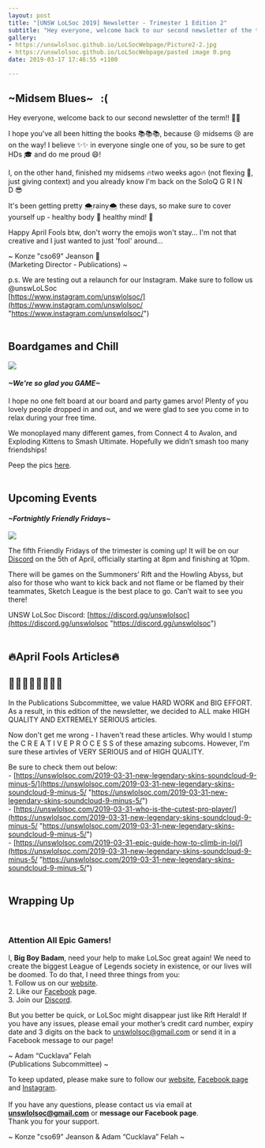 ```yaml
---
layout: post
title: "[UNSW LoLSoc 2019] Newsletter - Trimester 1 Edition 2"
subtitle: "Hey everyone, welcome back to our second newsletter of the term!! \U0001F389\U0001F389"
gallery:
- https://unswlolsoc.github.io/LoLSocWebpage/Picture2-2.jpg
- https://unswlolsoc.github.io/LoLSocWebpage/pasted image 0.png
date: 2019-03-17 17:46:55 +1100

---
```

## \~Midsem Blues\~   :(

Hey everyone, welcome back to our second newsletter of the term!! 🎉🎉

I hope you've all been hitting the books 📚📚📚, because 😢 midsems 😢 are on the way! I believe ✨✨ in everyone single one of you, so be sure to get HDs 🎓 and do me proud 😄!

I, on the other hand, finished my midsems 🔥two weeks ago🔥 (not flexing 💪, just giving context) and you already know I'm back on the SoloQ G R I N D 😎

It's been getting pretty 🌨rainy🌨 these days, so make sure to cover yourself up - healthy body 💪 healthy mind! 🤔

Happy April Fools btw, don't worry the emojis won't stay... I'm not that creative and I just wanted to just 'fool' around...

\~ Konze "cso69" Jeanson 💯  
(Marketing Director - Publications) \~

p.s. We are testing out a relaunch for our Instagram. Make sure to follow us @unswLoLSoc  
[https://www.instagram.com/unswlolsoc/](https://www.instagram.com/unswlolsoc/ "https://www.instagram.com/unswlolsoc/")
<br> <br>

## Boardgames and Chill

![](https://unswlolsoc.github.io/LoLSocWebpage/uploads/Picture3.png)

#### _\~We're so glad you GAME\~_

I hope no one felt board at our board and party games arvo! Plenty of you lovely people dropped in and out, and we were glad to see you come in to relax during your free time.

We monoplayed many different games, from Connect 4 to Avalon, and Exploding Kittens to Smash Ultimate. Hopefully we didn’t smash too many friendships!

Peep the pics [here](https://www.facebook.com/pg/UNSWLoLSociety/photos/?tab=album&album_id=2262165560517908&__xts__%5B0%5D=68.ARCTtgfQFAwUablJMS8XqRZ5qNl2wr4SMedwrd4yZFx-BKUAky9UkWvLXdSBMyUpIaGCmvRneZnV6k-bah1ConZjIowOcPdfPCtbJtrNE8PNywXzipmwaawDslDBzzxy-cv_-J5UR-Cy342iq6TsXItQQpbH_0Qc6hVjZZJVLM-L0unYy4hLwaSk0wY4colwKgbNCVAzPmJgA9t6S2FeCuoNwJtvycHXkjyZitXXfVyiqLtpMcz5O0RER75gNw27OaJWkOLhIsY-osFrHQNk05vRIyjv6EjdvTsqWAHa--5UOTx-7KcrLkeTeONSh-KCwfobn-_5W29Icid-m5lS73lyGN-6AEn0bFZKSwwJ6aDtU3mFvkKV_Q59oyn8Z7bhNZsvx2Ot1Yk67OYQM2EfsyI3xK4uQ9CYKfrIqbsroyQjYqWQL3m3kuTlbOEjfXGdcgHHdK8yBH5b0oU&__tn__=-UC-R).
<br> <br>

## Upcoming Events

#### _\~Fortnightly Friendly Fridays\~_

![](https://unswlolsoc.github.io/LoLSocWebpage/uploads/fb20c49c-18f9-4f1c-bee1-729891b90884-1.jpg)

The fifth Friendly Fridays of the trimester is coming up! It will be on our [Discord](http://discord.gg/unswlolsoc) on the 5th of April, officially starting at 8pm and finishing at 10pm.

There will be games on the Summoners’ Rift and the Howling Abyss, but also for those who want to kick back and not flame or be flamed by their teammates, Sketch League is the best place to go. Can’t wait to see you there!

UNSW LoLSoc Discord: [https://discord.gg/unswlolsoc](https://discord.gg/unswlolsoc "https://discord.gg/unswlolsoc")
<br> <br>

## 🔥April Fools Articles🔥

## 💯💯💯💯💯💯💯💯

In the Publications Subcommittee, we value HARD WORK and BIG EFFORT. As a result, in this edition of the newsletter, we decided to ALL make HIGH QUALITY AND EXTREMELY SERIOUS articles.

Now don't get me wrong - I haven't read these articles. Why would I stump the C R E A T I V E P R O C E S S of these amazing subcoms. However, I'm sure these artivles of VERY SERIOUS and of HIGH QUALITY.

Be sure to check them out below:  
\- [https://unswlolsoc.com/2019-03-31-new-legendary-skins-soundcloud-9-minus-5/](https://unswlolsoc.com/2019-03-31-new-legendary-skins-soundcloud-9-minus-5/ "https://unswlolsoc.com/2019-03-31-new-legendary-skins-soundcloud-9-minus-5/")  
\- [https://unswlolsoc.com/2019-03-31-who-is-the-cutest-pro-player/](https://unswlolsoc.com/2019-03-31-new-legendary-skins-soundcloud-9-minus-5/ "https://unswlolsoc.com/2019-03-31-new-legendary-skins-soundcloud-9-minus-5/")  
\- [https://unswlolsoc.com/2019-03-31-epic-guide-how-to-climb-in-lol/](https://unswlolsoc.com/2019-03-31-new-legendary-skins-soundcloud-9-minus-5/ "https://unswlolsoc.com/2019-03-31-new-legendary-skins-soundcloud-9-minus-5/")
<br> <br>

## Wrapping Up

<br>

### **Attention All Epic Gamers!**

I, **Big Boy Badam**, need your help to make LoLSoc great again! We need to create the biggest League of Legends society in existence, or our lives will be doomed. To do that, I need three things from you:  
1\. Follow us on our [website](https://unswlolsoc.com/).  
2\. Like our [Facebook](https://www.facebook.com/UNSWLoLSociety/) page.  
3\. Join our [Discord](http://discord.gg/unswlolsoc).

But you better be quick, or LoLSoc might disappear just like Rift Herald! If you have any issues, please email your mother’s credit card number, expiry date and 3 digits on the back to [unswlolsoc@gmail.com](mailto:unswlolsoc@gmail.com) or send it in a Facebook message to our page!

\~ Adam “Cucklava” Felah  
(Publications Subcommittee) \~

To keep updated, please make sure to follow our [website](http://unswlolsoc.com/), [Facebook page](http://facebook.us6.list-manage.com/track/click?u=4fdf48408f7f82905ec7082ca&id=b8acf68607&e=f8c63dbb98) and [Instagram](https://www.instagram.com/unswlolsoc/).
<br> <br>
If you have any questions, please contact us via email at **unswlolsoc@gmail.com** or **message our Facebook page**.  
Thank you for your support.

\~ Konze "cso69" Jeanson & Adam “Cucklava” Felah \~